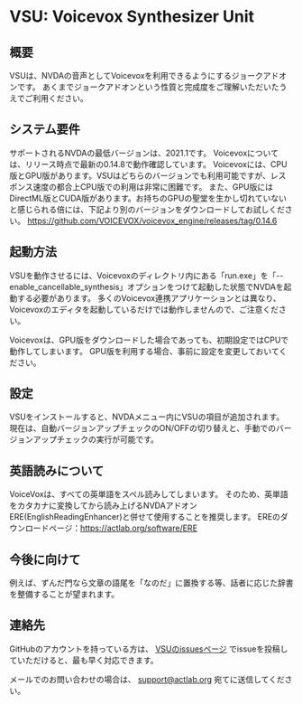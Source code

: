 # VSU: Voicevox Synthesizer Unit

## 概要

VSUは、NVDAの音声としてVoicevoxを利用できるようにするジョークアドオンです。
あくまでジョークアドオンという性質と完成度をご理解いただいたうえでご利用ください。

## システム要件

サポートされるNVDAの最低バージョンは、2021.1です。
Voicevoxについては、リリース時点で最新の0.14.8で動作確認しています。
Voicevoxには、CPU版とGPU版があります。VSUはどちらのバージョンでも利用可能ですが、レスポンス速度の都合上CPU版での利用は非常に困難です。
また、GPU版にはDirectML版とCUDA版があります。お持ちのGPUの聖堂を生かし切れていないと感じられる倍には、下記より別のバージョンをダウンロードしてお試しください。
https://github.com/VOICEVOX/voicevox_engine/releases/tag/0.14.6

## 起動方法

VSUを動作させるには、Voicevoxのディレクトリ内にある「run.exe」を「--enable_cancellable_synthesis」オプションをつけて起動した状態でNVDAを起動する必要があります。
多くのVoicevox連携アプリケーションとは異なり、Voicevoxのエディタを起動しているだけでは動作しませんので、ご注意ください。

Voicevoxは、GPU版をダウンロードした場合であっても、初期設定ではCPUで動作してしまいます。
GPU版を利用する場合、事前に設定を変更しておいてください。

## 設定

VSUをインストールすると、NVDAメニュー内にVSUの項目が追加されます。
現在は、自動バージョンアップチェックのON/OFFの切り替えと、手動でのバージョンアップチェックの実行が可能です。

## 英語読みについて

VoiceVoxは、すべての英単語をスペル読みしてしまいます。
そのため、英単語をカタカナに変換してから読み上げるNVDAアドオンERE(EnglishReadingEnhancer)と併せて使用することを推奨します。
EREのダウンロードページ：https://actlab.org/software/ERE

## 今後に向けて

例えば、ずんだ門なら文章の語尾を「なのだ」に置換する等、話者に応じた辞書を整備することが望まれます。

## 連絡先

GitHubのアカウントを持っている方は、 [VSUのissuesページ](https://github.com/actlaboratory/VSU/issues) でissueを投稿していただけると、最も早く対応できます。

メールでのお問い合わせの場合は、 support@actlab.org 宛てに送信してください。

